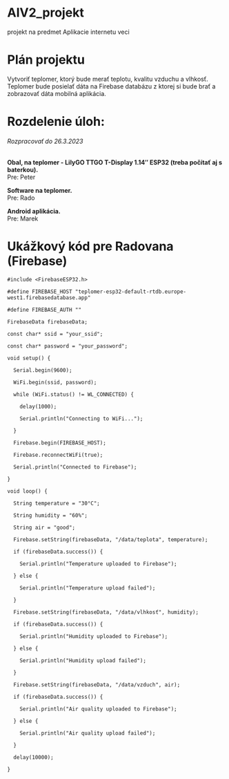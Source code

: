 # AIV2_projekt
projekt na predmet Aplikacie internetu veci

# Plán projektu
Vytvoriť teplomer, ktorý bude merať teplotu, kvalitu vzduchu a vlhkosť. Teplomer bude posielať dáta na Firebase databázu z ktorej si bude brať a zobrazovať dáta mobilná aplikácia.

# Rozdelenie úloh:

###### Rozpracovať do 26.3.2023

 **Obal, na teplomer - LilyGO TTGO T-Display 1.14″ ESP32 (treba počítať aj s baterkou).**\
 Pre: Peter

 **Software na teplomer.**\
 Pre: Rado

 **Android aplikácia.**\
 Pre: Marek

# Ukážkový kód pre Radovana (Firebase)

```
#include <FirebaseESP32.h>

#define FIREBASE_HOST "teplomer-esp32-default-rtdb.europe-west1.firebasedatabase.app"

#define FIREBASE_AUTH ""

FirebaseData firebaseData;

const char* ssid = "your_ssid";

const char* password = "your_password";

void setup() {

  Serial.begin(9600);

  WiFi.begin(ssid, password);

  while (WiFi.status() != WL_CONNECTED) {

    delay(1000);

    Serial.println("Connecting to WiFi...");

  }

  Firebase.begin(FIREBASE_HOST);

  Firebase.reconnectWiFi(true);

  Serial.println("Connected to Firebase");

}

void loop() {

  String temperature = "30°C";

  String humidity = "60%";

  String air = "good";

  Firebase.setString(firebaseData, "/data/teplota", temperature);

  if (firebaseData.success()) {

    Serial.println("Temperature uploaded to Firebase");

  } else {

    Serial.println("Temperature upload failed");

  }

  Firebase.setString(firebaseData, "/data/vlhkosť", humidity);

  if (firebaseData.success()) {

    Serial.println("Humidity uploaded to Firebase");

  } else {

    Serial.println("Humidity upload failed");

  }

  Firebase.setString(firebaseData, "/data/vzduch", air);

  if (firebaseData.success()) {

    Serial.println("Air quality uploaded to Firebase");

  } else {

    Serial.println("Air quality upload failed");

  }

  delay(10000);

}


```
